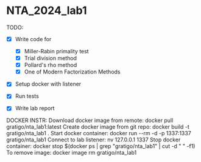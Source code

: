 # NTA_2024_lab1

TODO:
 - [x] Write code for 
   - [x] Miller-Rabin primality test
   - [x] Trial division method
   - [x] Pollard's rho method 
   - [x] One of Modern Factorization Methods
- [x] Setup docker with listener
- [x] Run tests
- [x] Write lab report


DOCKER INSTR:
Download docker image from remote: docker pull gratigo/nta_lab1:latest
Create docker image from git repo: docker build -t gratigo/nta_lab1 .
Start docker container: docker run --rm -d -p 1337:1337 gratigo/nta_lab1
Connect to lab listener: nv 127.0.0.1 1337
Stop docker container: docker stop $(docker ps | grep "gratigo/nta_lab1" | cut -d " " -f1)
To remove image: docker image rm gratigo/nta_lab1
